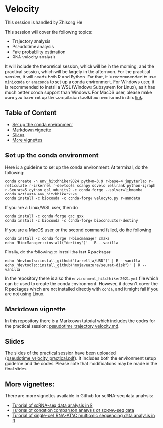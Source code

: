 # Velocity

This session is handled by Zhisong He

This session will cover the following topics:
* Trajectory analysis
* Pseudotime analysis
* Fate probability estimation
* RNA velocity analysis

It will include the theoretical session, which will be in the morning, and the practical session, which will be largely in the afternoon. For the practical session, it will needs both R and Python. For that, it is recommended to use `miniconda` or `anaconda` to set up a conda environment. For Windows user, it is recommended to install a WSL (Windows Subsystem for Linux), as it has much better conda support than Windows. For MacOS user, please make sure you have set up the compilation toolkit as mentioned in this [link](https://mac.r-project.org/tools/).</br>

## Table of Content
* [Set up the conda environment](#set-up-the-conda-environment)
* [Markdown vignette](#markdown-vignette)
* [Slides](#slides)
* [More vignettes](#more-vignettes)

## Set up the conda environment
Here is a guideline to set up the conda environment. At terminal, do the following:
```
conda create -n env_hitchhiker2024 python=3.9 r-base=4 jupyterlab r-reticulate r-irkernel r-devtools scanpy scvelo cellrank python-igraph r-Seurat=5 cython gsl udunits2 -c conda-forge --solver=libmamba
conda activate env_hitchhiker2024
conda install -c bioconda -c conda-forge velocyto.py r-anndata
```

If you are a Linux/WSL user, then do
```
conda install -c conda-forge gcc gxx
conda install -c bioconda -c conda-forge bioconductor-destiny
```
If you are a MacOS user, or the second command failed, do the following
```
conda install -c conda-forge r-biocmanager cmake
echo 'BiocManager::install("destiny")' | R --vanilla
```

Finally, do the following to install the last R packages
```
echo 'devtools::install_github("farrellja/URD")' | R --vanilla
echo 'devtools::install_github("mojaveazure/seurat-disk")' | R --vanilla
```

In the repository there is also the `environment_hitchhiker2024.yml` file which can be used to create the conda environment. However, it doesn't cover the R packages which are not installed directly with `conda`, and it might fail if you are not using Linux.

## Markdown vignette
In this repository there is a Markdown tutorial which includes the codes for the practical session: [pseudotime_trajectory_velocity.md](https://github.com/iMM-Workshops/2024_Hitchhiker_Guide_scRNA-seq/blob/main/Day_4_Velocity/pseudotime_trajectory_velocity.md).

## Slides
The slides of the practical session have been uploaded ([pseudotime_velocity_practical.pdf](https://github.com/iMM-Workshops/2024_Hitchhiker_Guide_scRNA-seq/blob/main/Day_4_Velocity/pseudotime_velocity_practical.pdf)). It includes both the environment setup guideline and the codes. Please note that modifications may be made in the final slides.

## More vignettes:
There are more vignettes available in Github for scRNA-seq data analysis:
* [Tutorial of scRNA-seq data analysis in R](https://github.com/quadbio/scRNAseq_analysis_vignette/blob/master/Tutorial.md)
* [Tutorial of condition comparison analysis of scRNA-seq data](https://github.com/quadbio/scRNAseq_comparison_vignette/blob/master/Tutorial.md)
* [Tutorial of single-cell RNA-ATAC multiomic sequencing data analysis in R](https://github.com/quadbio/scMultiome_analysis_vignette/blob/main/Tutorial.md)
